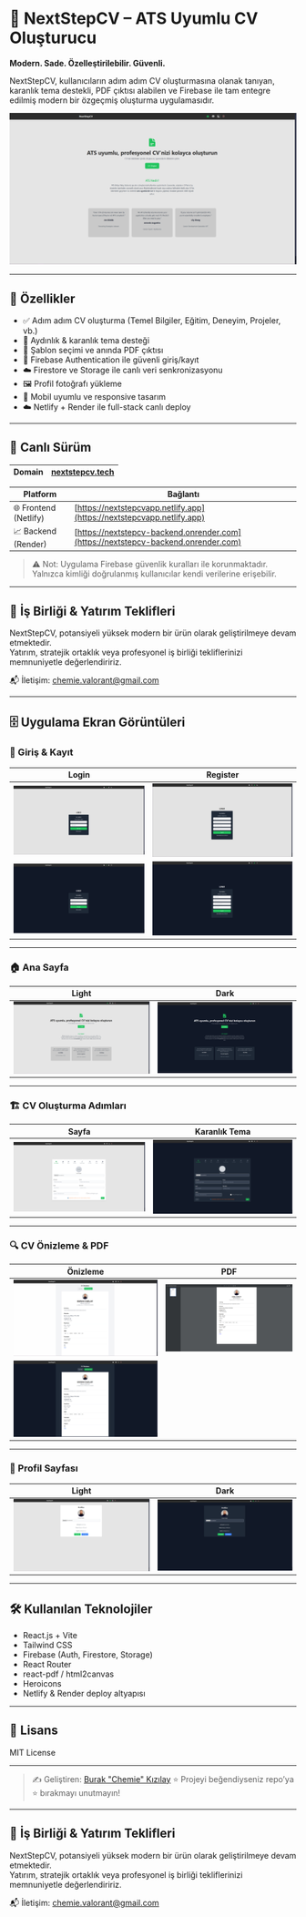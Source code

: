 # 🚀 NextStepCV – ATS Uyumlu CV Oluşturucu

**Modern. Sade. Özelleştirilebilir. Güvenli.**


NextStepCV, kullanıcıların adım adım CV oluşturmasına olanak tanıyan, karanlık tema destekli, PDF çıktısı alabilen ve Firebase ile tam entegre edilmiş modern bir özgeçmiş oluşturma uygulamasıdır.

![Landing](./public/screenshots/landing_page.png)

---

## 🌟 Özellikler

* ✅ Adım adım CV oluşturma (Temel Bilgiler, Eğitim, Deneyim, Projeler, vb.)
* 🎨 Aydınlık & karanlık tema desteği
* 📄 Şablon seçimi ve anında PDF çıktısı
* 🔐 Firebase Authentication ile güvenli giriş/kayıt
* ☁️ Firestore ve Storage ile canlı veri senkronizasyonu
* 🖼️ Profil fotoğrafı yükleme 
* 📱 Mobil uyumlu ve responsive tasarım
* ☁️ Netlify + Render ile full-stack canlı deploy

---

## 🔐 Canlı Sürüm

|Domain                |   [nextstepcv.tech](https://nextstepcv.tech)    |
| -------------------- | ----------------------------------------------- |


| Platform              | Bağlantı                                                                           |
| --------------------- | ---------------------------------------------------------------------------------- |
| 🌐 Frontend (Netlify) | [https://nextstepcvapp.netlify.app](https://nextstepcvapp.netlify.app)             |
| 📈 Backend (Render)   | [https://nextstepcv-backend.onrender.com](https://nextstepcv-backend.onrender.com) |

> ⚠️ Not: Uygulama Firebase güvenlik kuralları ile korunmaktadır. Yalnızca kimliği doğrulanmış kullanıcılar kendi verilerine erişebilir.

---

## 🤝 İş Birliği & Yatırım Teklifleri

NextStepCV, potansiyeli yüksek modern bir ürün olarak geliştirilmeye devam etmektedir.  
Yatırım, stratejik ortaklık veya profesyonel iş birliği tekliflerinizi memnuniyetle değerlendiririz.

📬 İletişim: [chemie.valorant@gmail.com](mailto:chemie.valorant@gmail.com)


<!---
## ⚙️ Kurulum ve Geliştirme

### 1️⃣ Repo'yu klonlayın
```bash
git clone https://github.com/chemieai/nextstepcv.git
cd nextstepcv
```

### 2️⃣ Frontend kurulumu
```bash
cd client
npm install
```

### 3️⃣ Backend kurulumu
```bash
cd backend
npm install
```

.env dosyaları ve daha fazlası için proje içinde yer alan `.env.example` şablonlarına bakabilirsiniz.
-->

---

## 🗄️ Uygulama Ekran Görüntüleri

### 🔐 Giriş & Kayıt

| Login                                         | Register                                         |
| --------------------------------------------- | ------------------------------------------------ |
| ![](./public/screenshots/login_page.png)      | ![](./public/screenshots/register_page.png)      |
| ![](./public/screenshots/login_page_dark.png) | ![](./public/screenshots/register_page_dark.png) |

---

### 🏠 Ana Sayfa

| Light                                      | Dark                                            |
| ------------------------------------------ | ----------------------------------------------- |
| ![](./public/screenshots/landing_page.png) | ![](./public/screenshots/landing_page_dark.png) |

---

### 🏗️ CV Oluşturma Adımları

| Sayfa                                         | Karanlık Tema                                      |
| --------------------------------------------- | -------------------------------------------------- |
| ![](./public/screenshots/cv_builder_page.png) | ![](./public/screenshots/cv_builder_page_dark.png) |

---

### 🔍 CV Önizleme & PDF

| Önizleme                                           | PDF                                            |
| -------------------------------------------------- | ---------------------------------------------- |
| ![](./public/screenshots/cv_preview_page.png)      | ![](./public/screenshots/example_basic_cv.png) |
| ![](./public/screenshots/cv_preview_page_dark.png) |                                                |

---

### 👤 Profil Sayfası

| Light                                      | Dark                                            |
| ------------------------------------------ | ----------------------------------------------- |
| ![](./public/screenshots/profile_page.png) | ![](./public/screenshots/profile_page_dark.png) |

---

## 🛠️ Kullanılan Teknolojiler

* React.js + Vite
* Tailwind CSS
* Firebase (Auth, Firestore, Storage)
* React Router
* react-pdf / html2canvas
* Heroicons
* Netlify & Render deploy altyapısı

---

## 📄 Lisans

MIT License

---

> ✍️ Geliştiren: [Burak "Chemie" Kızılay](https://github.com/chemieai)
> ⭐️ Projeyi beğendiyseniz repo’ya ⭐️ bırakmayı unutmayın!

---

## 🤝 İş Birliği & Yatırım Teklifleri

NextStepCV, potansiyeli yüksek modern bir ürün olarak geliştirilmeye devam etmektedir.  
Yatırım, stratejik ortaklık veya profesyonel iş birliği tekliflerinizi memnuniyetle değerlendiririz.

📬 İletişim: [chemie.valorant@gmail.com](mailto:chemie.valorant@gmail.com)

